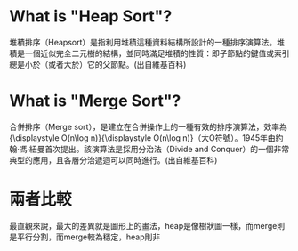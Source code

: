 # What is "Heap Sort"?
堆積排序（Heapsort）是指利用堆積這種資料結構所設計的一種排序演算法。堆積是一個近似完全二元樹的結構，並同時滿足堆積的性質：即子節點的鍵值或索引總是小於（或者大於）它的父節點。(出自維基百科)


# What is "Merge Sort"?
合併排序（Merge sort），是建立在合併操作上的一種有效的排序演算法，效率為{\displaystyle O(n\log n)}{\displaystyle O(n\log n)}（大O符號）。1945年由約翰·馮·紐曼首次提出。該演算法是採用分治法（Divide and Conquer）的一個非常典型的應用，且各層分治遞迴可以同時進行。(出自維基百科)


# 兩者比較
最直觀來說，最大的差異就是圖形上的畫法，heap是像樹狀圖一樣，而merge則是平行分割，而merge較為穩定，heap則非
